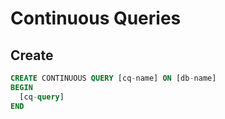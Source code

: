 # Continuous Queries

## Create

```sql
CREATE CONTINUOUS QUERY [cq-name] ON [db-name]
BEGIN
  [cq-query]
END
```

